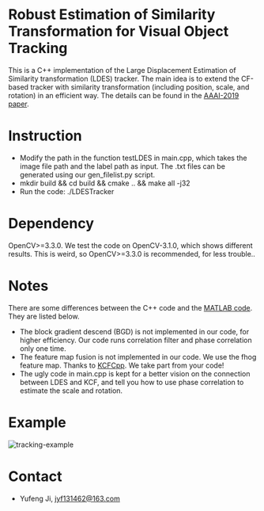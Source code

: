 # Robust Estimation of Similarity Transformation for Visual Object Tracking

This is a C++ implementation of the Large Displacement Estimation of Similarity transformation (LDES) tracker. The main idea is to extend the CF-based tracker with similarity transformation (including position, scale, and rotation) in an efficient way. The details can be found in the [AAAI-2019 paper](https://arxiv.org/abs/1712.05231).

# Instruction
* Modify the path in the function testLDES in main.cpp, which takes the image file path and the label path as input. The .txt files can be generated using our gen_filelist.py script.
* mkdir build && cd build && cmake .. && make all -j32 
* Run the code: ./LDESTracker

# Dependency
OpenCV>=3.3.0. We test the code on OpenCV-3.1.0, which shows different results. This is weird, so OpenCV>=3.3.0 is recommended, for less trouble..

# Notes
There are some differences between the C++ code and the [MATLAB code](https://github.com/ihpdep/LDES). They are listed below.
* The block gradient descend (BGD) is not implemented in our code, for higher efficiency. Our code runs correlation filter and phase correlation only one time.
* The feature map fusion is not implemented in our code. We use the fhog feature map. Thanks to [KCFCpp](https://github.com/joaofaro/KCFcpp). We take part from your code!
* The ugly code in main.cpp is kept for a better vision on the connection between LDES and KCF, and tell you how to use phase correlation to estimate the scale and rotation.

# Example
![tracking-example][logo]

[logo]: https://github.com/yfji/LDESCpp/blob/square/examples/toy.gif "tracking-example"

# Contact 
* Yufeng Ji, jyf131462@163.com
